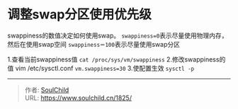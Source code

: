 # 调整swap分区使用优先级

<!--more-->
swappiness的数值决定如何使用swap。
```swappiness=0```表示尽量使用物理内存，然后在使用swap空间
```swappiness＝100```表示尽量使用swap分区

1.查看当前swappiness值
```cat /proc/sys/vm/swappiness```
2.修改swappiness的值
vim /etc/sysctl.conf
```vm.swappiness=30```
3.使配置生效
```sysctl -p```
　　


---

> 作者: [SoulChild](https://www.soulchild.cn)  
> URL: https://www.soulchild.cn/1825/  

